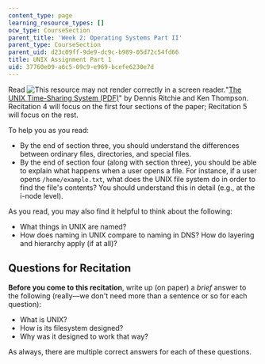 ```yaml
---
content_type: page
learning_resource_types: []
ocw_type: CourseSection
parent_title: 'Week 2: Operating Systems Part II'
parent_type: CourseSection
parent_uid: d23c09ff-9de9-dc9c-b989-05d72c54fd66
title: UNIX Assignment Part 1
uid: 37760e09-a6c5-09c9-e969-bcefe6230e7d
---
```


Read ![This resource may not render correctly in a screen reader.](/images/inacessible.gif)"[The UNIX Time-Sharing System (PDF)](https://people.eecs.berkeley.edu/~brewer/cs262/unix.pdf)" by Dennis Ritchie and Ken Thompson. Recitation 4 will focus on the first four sections of the paper; Recitation 5 will focus on the rest.

To help you as you read:

*   By the end of section three, you should understand the differences between ordinary files, directories, and special files.
*   By the end of section four (along with section three), you should be able to explain what happens when a user opens a file. For instance, if a user opens `/home/example.txt`, what does the UNIX file system do in order to find the file's contents? You should understand this in detail (e.g., at the i-node level). 

As you read, you may also find it helpful to think about the following:

*   What things in UNIX are named?
*   How does naming in UNIX compare to naming in DNS? How do layering and hierarchy apply (if at all)? 

Questions for Recitation
------------------------

**Before you come to this recitation**, write up (on paper) a _brief_ answer to the following (really—we don't need more than a sentence or so for each question):

*   What is UNIX?
*   How is its filesystem designed?
*   Why was it designed to work that way?

As always, there are multiple correct answers for each of these questions.